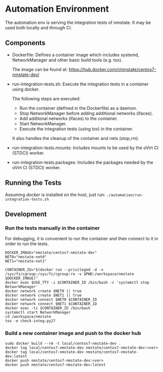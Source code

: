# Automation Environment
The automation env is serving the integration tests of nmstate.
It may be used both locally and through CI.

## Components
- Dockerfile: Defines a container image which includes systemd,
  NetworkManager and other basic build tools (e.g. tox).

  The image can be found at:
  https://hub.docker.com/r/nmstate/centos7-nmstate-dev/

- run-integration-tests.sh: Execute the integration tests in a
  container using docker.

  The following steps are executed:
  - Run the container (defined in the Dockerfile) as a daemon.
  - Stop NetworkManager before adding additional networks (ifaces).
  - Add additonal networks (ifaces) to the container.
  - Start NetworkManager.
  - Execute the integration tests (using tox) in the container.

  It also handles the cleanup of the container and nets (stop,rm).

- run-integration-tests.mounts: Includes mounts to be used by the
  oVirt CI (STDCI) worker.

- run-integration-tests.packages: Includes the packages needed by
  the oVirt CI (STDCI) worker.

## Running the Tests
Assuming *docker* is installed on the host,
just run:
`./automation/run-integration-tests.sh`

## Development

### Run the tests manually in the container
For debugging, it is convenient to run the container and then
connect to it in order to run the tests.
```
DOCKER_IMAGE="nmstate/centos7-nmstate-dev"
NET0="nmstate-net0"
NET1="nmstate-net1"

CONTAINER_ID="$(docker run --privileged -d -v /sys/fs/cgroup:/sys/fs/cgroup:ro -v $PWD:/workspace/nmstate $DOCKER_IMAGE)"
docker exec $USE_TTY -i $CONTAINER_ID /bin/bash -c 'systemctl stop NetworkManager'
docker network create $NET0 || true
docker network create $NET1 || true
docker network connect $NET0 $CONTAINER_ID
docker network connect $NET1 $CONTAINER_ID
docker exec -ti $CONTAINER_ID /bin/bash
systemctl start NetworkManager
cd /workspace/nmstate
tox -e check-integ-py27
```

### Build a new container image and push to the docker hub
```
sudo docker build --rm -t local/centos7-nmstate-dev .
docker tag local/centos7-nmstate-dev nmstate/centos7-nmstate-dev:<ver>
docker tag local/centos7-nmstate-dev nmstate/centos7-nmstate-dev:latest
docker push nmstate/centos7-nmstate-dev:<ver>
docker push nmstate/centos7-nmstate-dev:latest
```
